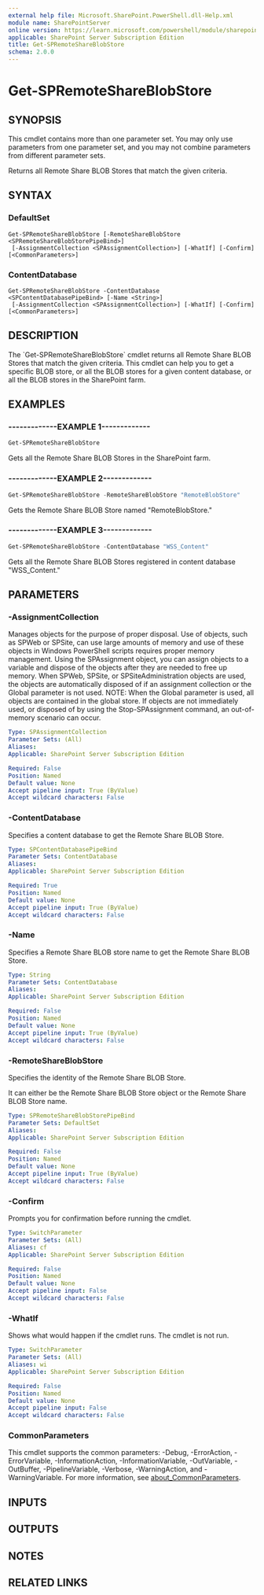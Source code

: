 ```yaml
---
external help file: Microsoft.SharePoint.PowerShell.dll-Help.xml
module name: SharePointServer
online version: https://learn.microsoft.com/powershell/module/sharepoint-server/get-spremoteshareblobstore
applicable: SharePoint Server Subscription Edition
title: Get-SPRemoteShareBlobStore
schema: 2.0.0
---
```


# Get-SPRemoteShareBlobStore

## SYNOPSIS
This cmdlet contains more than one parameter set.
You may only use parameters from one parameter set, and you may not combine parameters from different parameter sets.

Returns all Remote Share BLOB Stores that match the given criteria.

## SYNTAX

### DefaultSet
```
Get-SPRemoteShareBlobStore [-RemoteShareBlobStore <SPRemoteShareBlobStorePipeBind>]
 [-AssignmentCollection <SPAssignmentCollection>] [-WhatIf] [-Confirm] [<CommonParameters>]
```

### ContentDatabase
```
Get-SPRemoteShareBlobStore -ContentDatabase <SPContentDatabasePipeBind> [-Name <String>]
 [-AssignmentCollection <SPAssignmentCollection>] [-WhatIf] [-Confirm] [<CommonParameters>]
```

## DESCRIPTION
The \`Get-SPRemoteShareBlobStore\` cmdlet returns all Remote Share BLOB Stores that match the given criteria.
This cmdlet can help you to get a specific BLOB store, or all the BLOB stores for a given content database, or all the BLOB stores in the SharePoint farm.

## EXAMPLES

### -------------EXAMPLE 1------------- 
```powershell
Get-SPRemoteShareBlobStore
```

Gets all the Remote Share BLOB Stores in the SharePoint farm.

### -------------EXAMPLE 2------------- 
```powershell
Get-SPRemoteShareBlobStore -RemoteShareBlobStore "RemoteBlobStore"
```

Gets the Remote Share BLOB Store named "RemoteBlobStore."

### -------------EXAMPLE 3------------- 
```powershell
Get-SPRemoteShareBlobStore -ContentDatabase "WSS_Content"
```

Gets all the Remote Share BLOB Stores registered in content database "WSS_Content."

## PARAMETERS

### -AssignmentCollection
Manages objects for the purpose of proper disposal.
Use of objects, such as SPWeb or SPSite, can use large amounts of memory and use of these objects in Windows PowerShell scripts requires proper memory management.
Using the SPAssignment object, you can assign objects to a variable and dispose of the objects after they are needed to free up memory.
When SPWeb, SPSite, or SPSiteAdministration objects are used, the objects are automatically disposed of if an assignment collection or the Global parameter is not used.
NOTE: When the Global parameter is used, all objects are contained in the global store.
If objects are not immediately used, or disposed of by using the Stop-SPAssignment command, an out-of-memory scenario can occur.

```yaml
Type: SPAssignmentCollection
Parameter Sets: (All)
Aliases:
Applicable: SharePoint Server Subscription Edition

Required: False
Position: Named
Default value: None
Accept pipeline input: True (ByValue)
Accept wildcard characters: False
```

### -ContentDatabase
Specifies a content database to get the Remote Share BLOB Store.

```yaml
Type: SPContentDatabasePipeBind
Parameter Sets: ContentDatabase
Aliases:
Applicable: SharePoint Server Subscription Edition

Required: True
Position: Named
Default value: None
Accept pipeline input: True (ByValue)
Accept wildcard characters: False
```

### -Name
Specifies a Remote Share BLOB store name to get the Remote Share BLOB Store.

```yaml
Type: String
Parameter Sets: ContentDatabase
Aliases:
Applicable: SharePoint Server Subscription Edition

Required: False
Position: Named
Default value: None
Accept pipeline input: True (ByValue)
Accept wildcard characters: False
```

### -RemoteShareBlobStore
Specifies the identity of the Remote Share BLOB Store.

It can either be the Remote Share BLOB Store object or the Remote Share BLOB Store name.

```yaml
Type: SPRemoteShareBlobStorePipeBind
Parameter Sets: DefaultSet
Aliases:
Applicable: SharePoint Server Subscription Edition

Required: False
Position: Named
Default value: None
Accept pipeline input: True (ByValue)
Accept wildcard characters: False
```

### -Confirm
Prompts you for confirmation before running the cmdlet.

```yaml
Type: SwitchParameter
Parameter Sets: (All)
Aliases: cf
Applicable: SharePoint Server Subscription Edition

Required: False
Position: Named
Default value: None
Accept pipeline input: False
Accept wildcard characters: False
```

### -WhatIf
Shows what would happen if the cmdlet runs.
The cmdlet is not run.

```yaml
Type: SwitchParameter
Parameter Sets: (All)
Aliases: wi
Applicable: SharePoint Server Subscription Edition

Required: False
Position: Named
Default value: None
Accept pipeline input: False
Accept wildcard characters: False
```

### CommonParameters
This cmdlet supports the common parameters: -Debug, -ErrorAction, -ErrorVariable, -InformationAction, -InformationVariable, -OutVariable, -OutBuffer, -PipelineVariable, -Verbose, -WarningAction, and -WarningVariable. For more information, see [about_CommonParameters](https://go.microsoft.com/fwlink/?LinkID=113216).

## INPUTS

## OUTPUTS

## NOTES

## RELATED LINKS
